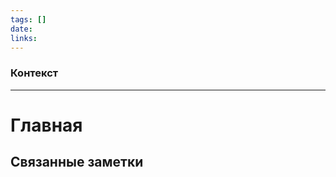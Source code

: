 ```yaml
---
tags: []
date: 
links:
---
```

### Контекст

--- 
# Главная


















## Связанные заметки


